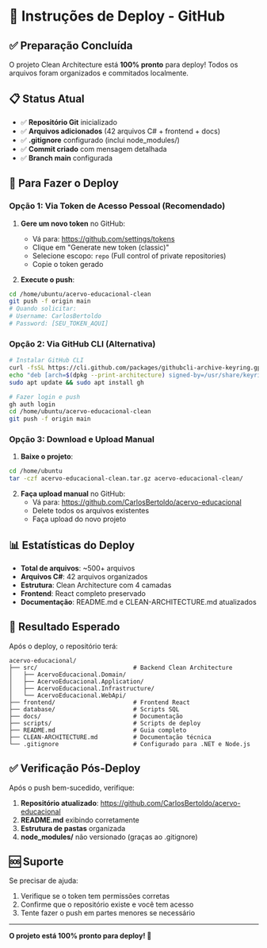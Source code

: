 # 🚀 Instruções de Deploy - GitHub

## ✅ Preparação Concluída

O projeto Clean Architecture está **100% pronto** para deploy! Todos os arquivos foram organizados e commitados localmente.

## 📋 Status Atual

- ✅ **Repositório Git** inicializado
- ✅ **Arquivos adicionados** (42 arquivos C# + frontend + docs)
- ✅ **.gitignore** configurado (inclui node_modules/)
- ✅ **Commit criado** com mensagem detalhada
- ✅ **Branch main** configurada

## 🔧 Para Fazer o Deploy

### Opção 1: Via Token de Acesso Pessoal (Recomendado)

1. **Gere um novo token** no GitHub:
   - Vá para: https://github.com/settings/tokens
   - Clique em "Generate new token (classic)"
   - Selecione escopo: `repo` (Full control of private repositories)
   - Copie o token gerado

2. **Execute o push**:
```bash
cd /home/ubuntu/acervo-educacional-clean
git push -f origin main
# Quando solicitar:
# Username: CarlosBertoldo
# Password: [SEU_TOKEN_AQUI]
```

### Opção 2: Via GitHub CLI (Alternativa)

```bash
# Instalar GitHub CLI
curl -fsSL https://cli.github.com/packages/githubcli-archive-keyring.gpg | sudo dd of=/usr/share/keyrings/githubcli-archive-keyring.gpg
echo "deb [arch=$(dpkg --print-architecture) signed-by=/usr/share/keyrings/githubcli-archive-keyring.gpg] https://cli.github.com/packages stable main" | sudo tee /etc/apt/sources.list.d/github-cli.list > /dev/null
sudo apt update && sudo apt install gh

# Fazer login e push
gh auth login
cd /home/ubuntu/acervo-educacional-clean
git push -f origin main
```

### Opção 3: Download e Upload Manual

1. **Baixe o projeto**:
```bash
cd /home/ubuntu
tar -czf acervo-educacional-clean.tar.gz acervo-educacional-clean/
```

2. **Faça upload manual** no GitHub:
   - Vá para: https://github.com/CarlosBertoldo/acervo-educacional
   - Delete todos os arquivos existentes
   - Faça upload do novo projeto

## 📊 Estatísticas do Deploy

- **Total de arquivos**: ~500+ arquivos
- **Arquivos C#**: 42 arquivos organizados
- **Estrutura**: Clean Architecture com 4 camadas
- **Frontend**: React completo preservado
- **Documentação**: README.md e CLEAN-ARCHITECTURE.md atualizados

## 🎯 Resultado Esperado

Após o deploy, o repositório terá:

```
acervo-educacional/
├── src/                           # Backend Clean Architecture
│   ├── AcervoEducacional.Domain/
│   ├── AcervoEducacional.Application/
│   ├── AcervoEducacional.Infrastructure/
│   └── AcervoEducacional.WebApi/
├── frontend/                      # Frontend React
├── database/                      # Scripts SQL
├── docs/                          # Documentação
├── scripts/                       # Scripts de deploy
├── README.md                      # Guia completo
├── CLEAN-ARCHITECTURE.md          # Documentação técnica
└── .gitignore                     # Configurado para .NET e Node.js
```

## ✅ Verificação Pós-Deploy

Após o push bem-sucedido, verifique:

1. **Repositório atualizado**: https://github.com/CarlosBertoldo/acervo-educacional
2. **README.md** exibindo corretamente
3. **Estrutura de pastas** organizada
4. **node_modules/** não versionado (graças ao .gitignore)

## 🆘 Suporte

Se precisar de ajuda:
1. Verifique se o token tem permissões corretas
2. Confirme que o repositório existe e você tem acesso
3. Tente fazer o push em partes menores se necessário

---

**O projeto está 100% pronto para deploy! 🚀**

